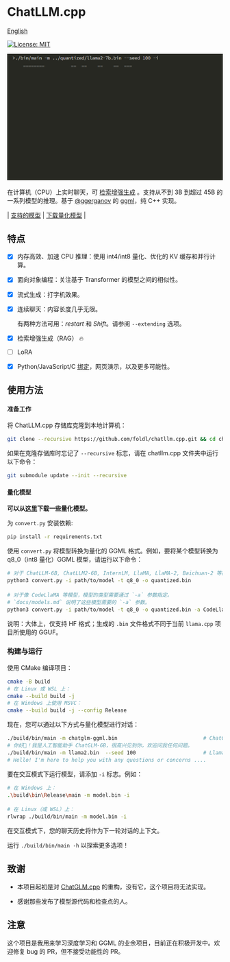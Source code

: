 # ChatLLM.cpp

[English](README.md)

[![License: MIT](https://img.shields.io/badge/license-MIT-blue)](LICENSE)

![](./docs/demo.gif)

在计算机（CPU）上实时聊天，可 [检索增强生成](./docs/rag.md) 。支持从不到 3B 到超过 45B 的一系列模型的推理。基于 [@ggerganov](https://github.com/ggerganov) 的 [ggml](https://github.com/ggerganov/ggml)，纯 C++ 实现。

| [支持的模型](./docs/models.md) | [下载量化模型](https://modelscope.cn/models/judd2024/chatllm_quantized_models) |

## 特点

- [x] 内存高效、加速 CPU 推理：使用 int4/int8 量化、优化的 KV 缓存和并行计算。
- [x] 面向对象编程：关注基于 Transformer 的模型之间的相似性。
- [x] 流式生成：打字机效果。
- [x] 连续聊天：内容长度几乎无限。

    有两种方法可用：_restart_ 和 _Shift_。请参阅 `--extending` 选项。

- [x] 检索增强生成（RAG） 🔥

- [ ] LoRA
- [x] Python/JavaScript/C [绑定](./docs/binding.md)，网页演示，以及更多可能性。

## 使用方法

#### 准备工作

将 ChatLLM.cpp 存储库克隆到本地计算机：

```sh
git clone --recursive https://github.com/foldl/chatllm.cpp.git && cd chatllm.cpp
```

如果在克隆存储库时忘记了 `--recursive` 标志，请在 chatllm.cpp 文件夹中运行以下命令：

```sh
git submodule update --init --recursive
```

#### 量化模型

**可以从[这里](https://modelscope.cn/models/judd2024/chatllm_quantized_models)下载一些量化模型。**

为 `convert.py` 安装依赖:

```sh
pip install -r requirements.txt
```

使用 `convert.py` 将模型转换为量化的 GGML 格式。例如，要将某个模型转换为 q8_0（int8 量化）GGML 模型，请运行以下命令：

```sh
# 对于 ChatLLM-6B, ChatLLM2-6B, InternLM, LlaMA, LlaMA-2, Baichuan-2 等模型，使用以下命令转换
python3 convert.py -i path/to/model -t q8_0 -o quantized.bin

# 对于像 CodeLlaMA 等模型，模型的类型需要通过 `-a` 参数指定。
# `docs/models.md` 说明了这些模型需要的 `-a` 参数。
python3 convert.py -i path/to/model -t q8_0 -o quantized.bin -a CodeLlaMA
```

说明：大体上，仅支持 HF 格式；生成的 `.bin` 文件格式不同于当前 `llama.cpp` 项目所使用的 GGUF。

### 构建与运行

使用 CMake 编译项目：

```sh
cmake -B build
# 在 Linux 或 WSL 上：
cmake --build build -j
# 在 Windows 上使用 MSVC：
cmake --build build -j --config Release
```

现在，您可以通过以下方式与量化模型进行对话：

```sh
./build/bin/main -m chatglm-ggml.bin                            # ChatGLM-6B
# 你好👋！我是人工智能助手 ChatGLM-6B，很高兴见到你，欢迎问我任何问题。
./build/bin/main -m llama2.bin  --seed 100                      # Llama-2-Chat-7B
# Hello! I'm here to help you with any questions or concerns ....
```

要在交互模式下运行模型，请添加 `-i` 标志。例如：

```sh
# 在 Windows 上：
.\build\bin\Release\main -m model.bin -i

# 在 Linux（或 WSL）上：
rlwrap ./build/bin/main -m model.bin -i
```

在交互模式下，您的聊天历史将作为下一轮对话的上下文。

运行 `./build/bin/main -h` 以探索更多选项！

## 致谢

* 本项目起初是对 [ChatGLM.cpp](https://github.com/li-plus/chatglm.cpp) 的重构，没有它，这个项目将无法实现。

* 感谢那些发布了模型源代码和检查点的人。

## 注意

这个项目是我用来学习深度学习和 GGML 的业余项目，目前正在积极开发中。欢迎修复 bug 的 PR，但不接受功能性的 PR。
